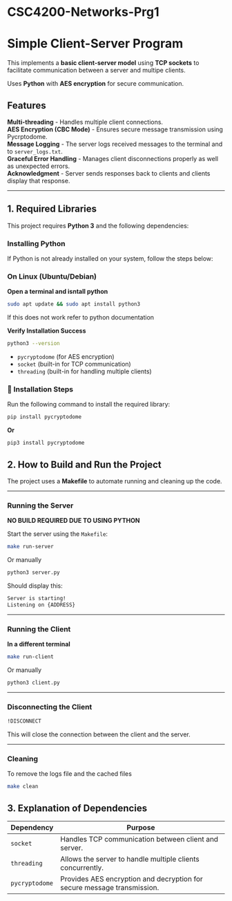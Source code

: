 # CSC4200-Networks-Prg1

# Simple Client-Server Program

This implements a **basic client-server model** using **TCP sockets** to facilitate communication between a server and multipe clients.

Uses **Python** with **AES encryption** for secure communication.

## Features
**Multi-threading** - Handles multiple client connections.  
**AES Encryption (CBC Mode)** - Ensures secure message transmission using Pycrptodome.  
**Message Logging** - The server logs received messages to the terminal and to `server_logs.txt`.  
**Graceful Error Handling** - Manages client disconnections properly as well as unexpected errors.  
**Acknowledgment** - Server sends responses back to clients and clients display that response.  

---

## **1. Required Libraries**
This project requires **Python 3** and the following dependencies:

### **Installing Python**

If Python is not already installed on your system, follow the steps below:

### **On Linux (Ubuntu/Debian)**

**Open a terminal and isntall python**
```bash
sudo apt update && sudo apt install python3
```
If this does not work refer to python documentation

**Verify Installation Success**
```bash
python3 --version
```

- `pycryptodome` (for AES encryption)
- `socket` (built-in for TCP communication)
- `threading` (built-in for handling multiple clients)

### **🔧 Installation Steps**
Run the following command to install the required library:
```bash
pip install pycryptodome
```
**Or**
```bash
pip3 install pycryptodome
```

## **2. How to Build and Run the Project**
The project uses a **Makefile** to automate running and cleaning up the code.

---

### **Running the Server**

**NO BUILD REQUIRED DUE TO USING PYTHON**

Start the server using the `Makefile`:
```bash
make run-server
```
Or manually
```bash
python3 server.py
```
Should display this:
```bash
Server is starting!
Listening on {ADDRESS}
```
---
### **Running the Client**
**In a different terminal**
```bash
make run-client
```
Or manually
```bash
python3 client.py
```
---
### **Disconnecting the Client**
```bash
!DISCONNECT
```
This will close the connection between the client and the server.

---
### **Cleaning**
To remove the logs file and the cached files
```bash
make clean
```

## **3. Explanation of Dependencies**
| **Dependency**  | **Purpose** |
|----------------|-------------|
| `socket`       | Handles TCP communication between client and server. |
| `threading`    | Allows the server to handle multiple clients concurrently. |
| `pycryptodome` | Provides AES encryption and decryption for secure message transmission. |
